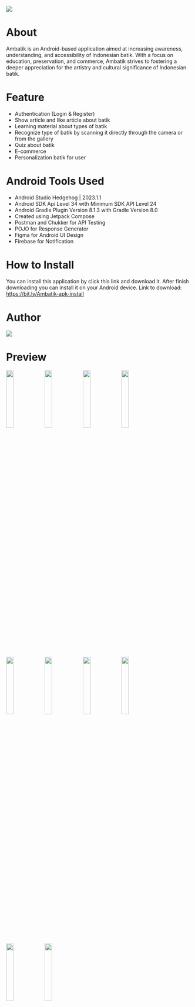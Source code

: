 <p>
  <img src="https://github.com/austinlieandro/Ambatik/blob/master/asset/Thumbnail.jpg"/>
</p>

# About
Ambatik is an Android-based application aimed at increasing awareness, understanding, and accessibility of Indonesian batik. With a focus on education, preservation, and commerce, Ambatik strives to fostering a deeper appreciation for the artistry and cultural significance of Indonesian batik.

# Feature
- Authentication (Login & Register)
- Show article and like article about batik
- Learning material about types of batik
- Recognize type of batik by scanning it directly through the camera or from the gallery
- Quiz about batik
- E-commerce
- Personalization batik for user

# Android Tools Used
- Android Studio Hedgehog | 2023.1.1
- Android SDK Api Level 34 with Minimum SDK API Level 24
- Android Gradle Plugin Version 8.1.3 with Gradle Version 8.0
- Created using Jetpack Compose
- Postman and Chukker for API Testing
- POJO for Response Generator
- Figma for Android UI Design
- Firebase for Notification

# How to Install
You can install this application by click this link and download it. After finish downloading you can install it on your Android device. Link to download: https://bit.ly/Ambatik-apk-install

# Author
<a href="https://github.com/austinlieandro/Ambatik/graphs/contributors">
  <img src="https://contrib.rocks/image?repo=austinlieandro/Ambatik" />
</a>

# Preview
<p>
  <img src="https://github.com/austinlieandro/Ambatik/blob/master/asset/1.jpg" width="20%"/>
  <img src="https://github.com/austinlieandro/Ambatik/blob/master/asset/2.jpg" width="20%"/>
  <img src="https://github.com/austinlieandro/Ambatik/blob/master/asset/3.jpg" width="20%"/>
  <img src="https://github.com/austinlieandro/Ambatik/blob/master/asset/4.jpg" width="20%"/>
  <img src="https://github.com/austinlieandro/Ambatik/blob/master/asset/5.jpg" width="20%"/>
  <img src="https://github.com/austinlieandro/Ambatik/blob/master/asset/6.jpg" width="20%"/>
  <img src="https://github.com/austinlieandro/Ambatik/blob/master/asset/7.jpg" width="20%"/>
  <img src="https://github.com/austinlieandro/Ambatik/blob/master/asset/8.jpg" width="20%"/>
  <img src="https://github.com/austinlieandro/Ambatik/blob/master/asset/9.jpg" width="20%"/>
  <img src="https://github.com/austinlieandro/Ambatik/blob/master/asset/10.jpg" width="20%"/>
</p>
